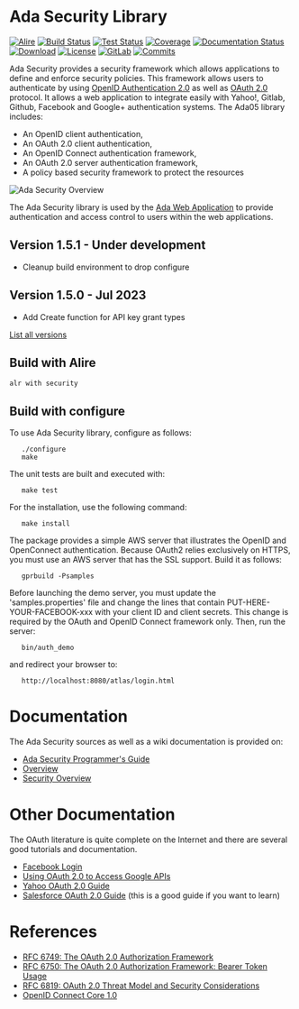 # Ada Security Library

[![Alire](https://img.shields.io/endpoint?url=https://alire.ada.dev/badges/security.json)](https://alire.ada.dev/crates/security)
[![Build Status](https://img.shields.io/endpoint?url=https://porion.vacs.fr/porion/api/v1/projects/ada-security/badges/build.json)](https://porion.vacs.fr/porion/projects/view/ada-security/summary)
[![Test Status](https://img.shields.io/endpoint?url=https://porion.vacs.fr/porion/api/v1/projects/ada-security/badges/tests.json)](https://porion.vacs.fr/porion/projects/view/ada-securit/xunits)
[![Coverage](https://img.shields.io/endpoint?url=https://porion.vacs.fr/porion/api/v1/projects/ada-security/badges/coverage.json)](https://porion.vacs.fr/porion/projects/view/ada-security/summary)
[![Documentation Status](https://readthedocs.org/projects/ada-security/badge/?version=latest)](https://ada-security.readthedocs.io/en/latest/?badge=latest)
[![Download](https://img.shields.io/badge/download-1.5.0-brightgreen.svg)](http://download.vacs.fr/ada-security/ada-security-1.5.0.tar.gz)
[![License](https://img.shields.io/badge/license-APACHE2-blue.svg)](LICENSE)
[![GitLab](https://img.shields.io/badge/repo-GitLab-6C488A.svg)](https://gitlab.com/stcarrez/ada-security)
[![Commits](https://img.shields.io/github/commits-since/stcarrez/ada-security/1.5.0.svg)](Commits)

Ada Security provides a security framework which allows applications to define
and enforce security policies. This framework allows users to authenticate by using
[OpenID Authentication 2.0](https://openid.net/specs/openid-authentication-2_0.html)
as well as [OAuth 2.0](https://oauth.net/2/) protocol.
It allows a web application to integrate easily with Yahoo!, Gitlab, Github, Facebook and
Google+ authentication systems.
The Ada05 library includes:

* An OpenID client authentication,
* An OAuth 2.0 client authentication,
* An OpenID Connect authentication framework,
* An OAuth 2.0 server authentication framework,
* A policy based security framework to protect the resources

![Ada Security Overview](https://gitlab.com/stcarrez/ada-security/wiki/images/AdaSecurity.jpg)

The Ada Security library is used by the
[Ada Web Application](https://gitlab.com/stcarrez/ada-awa)
to provide authentication and access control to users within the web applications.

## Version 1.5.1  - Under development
  - Cleanup build environment to drop configure

## Version 1.5.0   - Jul 2023
  - Add Create function for API key grant types

[List all versions](https://gitlab.com/stcarrez/ada-security/blob/master/NEWS.md)

## Build with Alire

```
alr with security
```

## Build with configure

To use Ada Security library, configure as follows:
```
   ./configure
   make
```
The unit tests are built and executed with:
```
   make test
```
For the installation, use the following command:
```
   make install
```
The package provides a simple AWS server that illustrates the OpenID and OpenConnect
authentication.  Because OAuth2 relies exclusively on HTTPS, you must use an AWS
server that has the SSL support.  Build it as follows:
```
   gprbuild -Psamples
```
Before launching the demo server, you must update the 'samples.properties' file
and change the lines that contain PUT-HERE-YOUR-FACEBOOK-xxx with your client ID
and client secrets.  This change
is required by the OAuth and OpenID Connect framework only.
Then, run the server:
```
   bin/auth_demo
```
and redirect your browser to:
```
   http://localhost:8080/atlas/login.html
```
# Documentation

The Ada Security sources as well as a wiki documentation is provided on:

- [Ada Security Programmer's Guide](https://ada-security.readthedocs.io/en/latest/)
- [Overview](https://gitlab.com/stcarrez/ada-security/wiki)
- [Security Overview](https://gitlab.com/stcarrez/ada-security/wiki/Security)


# Other Documentation

The OAuth literature is quite complete on the Internet and there are several good tutorials and
documentation.
- [Facebook Login](https://developers.facebook.com/docs/facebook-login/manually-build-a-login-flow)
- [Using OAuth 2.0 to Access Google APIs](https://developers.google.com/identity/protocols/OAuth2)
- [Yahoo OAuth 2.0 Guide](https://developer.yahoo.com/oauth2/guide/)
- [Salesforce OAuth 2.0 Guide](https://developer.salesforce.com/docs/atlas.en-us.api_rest.meta/api_rest/intro_understanding_authentication.htm)
(this is a good guide if you want to learn)

# References

- [RFC 6749: The OAuth 2.0 Authorization Framework](https://tools.ietf.org/html/rfc6749)
- [RFC 6750: The OAuth 2.0 Authorization Framework: Bearer Token Usage](https://tools.ietf.org/html/rfc6750)
- [RFC 6819: OAuth 2.0 Threat Model and Security Considerations](https://tools.ietf.org/html/rfc6819)
- [OpenID Connect Core 1.0](https://openid.net/specs/openid-connect-core-1_0.html)
